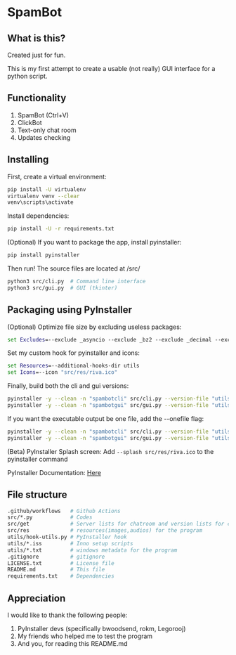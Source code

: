 # SpamBot

## What is this?

Created just for fun.

This is my first attempt to create a usable (not really) GUI interface for a python script.

## Functionality

1. SpamBot (Ctrl+V)
2. ClickBot
3. Text-only chat room
4. Updates checking

## Installing

First, create a virtual environment:

```bash
pip install -U virtualenv
virtualenv venv --clear
venv\scripts\activate
```

Install dependencies:

```bash
pip install -U -r requirements.txt
```

(Optional) If you want to package the app, install pyinstaller:

```bash
pip install pyinstaller      
```

Then run!  The source files are located at /src/

```bash
python3 src/cli.py  # Command line interface
python3 src/gui.py  # GUI (tkinter)
```

## Packaging using PyInstaller

(Optional) Optimize file size by excluding useless packages:

```cmd
set Excludes=--exclude _asyncio --exclude _bz2 --exclude _decimal --exclude _hashlib --exclude _lzma --exclude _multiprocessing --exclude _overlapped --exclude _queue --exclude lib2to3 --exclude difflib --exclude distutils --exclude pickle
```

Set my custom hook for pyinstaller and icons:

```cmd
set Resources=--additional-hooks-dir utils
set Icons=--icon "src/res/riva.ico"
```

Finally, build both the cli and gui versions:

```bash
pyinstaller -y --clean -n "spambotcli" src/cli.py --version-file "utils/cli.txt" %Excludes% %Resources% %Icons%
pyinstaller -y --clean -n "spambotgui" src/gui.py --version-file "utils/gui.txt" -w %Excludes% %Resources% %Icons%
```

If you want the executable output be one file, add the --onefile flag:

```bash
pyinstaller -y --clean -n "spambotcli" src/cli.py --version-file "utils/cli.txt" %Excludes% %Resources% %Icons% --onefile
pyinstaller -y --clean -n "spambotgui" src/gui.py --version-file "utils/gui.txt" -w %Excludes% %Resources% %Icons% --onefile
```

(Beta) PyInstaller Splash screen:
Add `--splash src/res/riva.ico` to the pyinstaller command

PyInstaller Documentation: [Here](https://pyinstaller.org/en/stable/usage.html)

## File structure

```sh
.github/workflows   # Github Actions
src/*.py            # Codes
src/get             # Server lists for chatroom and version lists for checking updates
src/res             # resources(images,audios) for the program 
utils/hook-utils.py # PyInstaller hook
utils/*.iss         # Inno setup scripts
utils/*.txt         # windows metadata for the program 
.gitignore          # gitignore 
LICENSE.txt         # License file
README.md           # This file 
requirements.txt    # Dependencies
```

## Appreciation

I would like to thank the following people:

1. PyInstaller devs (specifically bwoodsend, rokm, Legorooj)
2. My friends who helped me to test the program
3. And you, for reading this README.md

